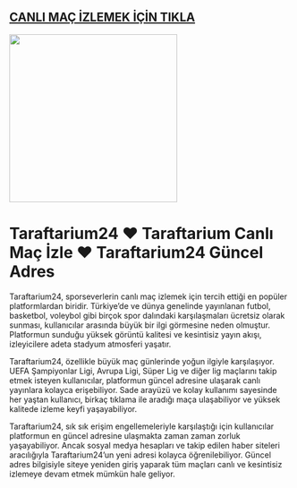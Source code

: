 ## <a href="https://fli.so/betnanotv">CANLI MAÇ İZLEMEK İÇİN TIKLA</a>

<a href="https://fli.so/betnanotv"><img src="https://i.ibb.co/KcQNy8ZZ/AIZLE.png" style="height:300px;"></a>

# Taraftarium24 ❤️ Taraftarium Canlı Maç İzle ❤️ Taraftarium24 Güncel Adres

Taraftarium24, sporseverlerin canlı maç izlemek için tercih ettiği en popüler platformlardan biridir. Türkiye’de ve dünya genelinde yayınlanan futbol, basketbol, voleybol gibi birçok spor dalındaki karşılaşmaları ücretsiz olarak sunması, kullanıcılar arasında büyük bir ilgi görmesine neden olmuştur. Platformun sunduğu yüksek görüntü kalitesi ve kesintisiz yayın akışı, izleyicilere adeta stadyum atmosferi yaşatır.

Taraftarium24, özellikle büyük maç günlerinde yoğun ilgiyle karşılaşıyor. UEFA Şampiyonlar Ligi, Avrupa Ligi, Süper Lig ve diğer lig maçlarını takip etmek isteyen kullanıcılar, platformun güncel adresine ulaşarak canlı yayınlara kolayca erişebiliyor. Sade arayüzü ve kolay kullanımı sayesinde her yaştan kullanıcı, birkaç tıklama ile aradığı maça ulaşabiliyor ve yüksek kalitede izleme keyfi yaşayabiliyor.

Taraftarium24, sık sık erişim engellemeleriyle karşılaştığı için kullanıcılar platformun en güncel adresine ulaşmakta zaman zaman zorluk yaşayabiliyor. Ancak sosyal medya hesapları ve takip edilen haber siteleri aracılığıyla Taraftarium24’un yeni adresi kolayca öğrenilebiliyor. Güncel adres bilgisiyle siteye yeniden giriş yaparak tüm maçları canlı ve kesintisiz izlemeye devam etmek mümkün hale geliyor.
